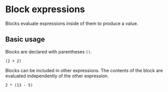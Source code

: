 # Block expressions

Blocks evaluate expressions inside of them to produce a value.

## Basic usage

Blocks are declared with parentheses `()`.

```
(2 + 2)
```

Blocks can be included in other expressions. The contents of the block are
evaluated independently of the other expression.

```
2 * (13 - 5)
```

<!-- ## Multiple expressions

Blocks can contain more than one expression, separated by commas `,`.

The value of the last expression will be used as the value for the whole block.

```
(2 + 2, 4 + 4, 6 + 6)
```

Blocks can span multiple lines; if they do, then commas will be automatically
inserted if the next line looks like the start of a new expression.

```
(
	2 + 2
	4 + 4
	6 + 6
)
``` -->